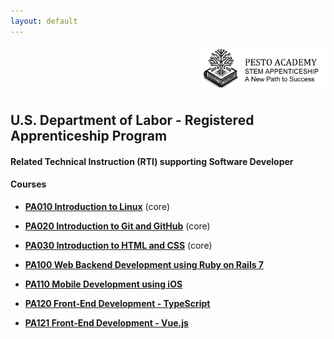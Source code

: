 ```yaml
---
layout: default
---
```

<div style="text-align: right"><img src="../res/logo_with_text.png" width="200"></div>

## U.S. Department of Labor - Registered Apprenticeship Program

#### Related Technical Instruction (RTI) supporting Software Developer

#### Courses

- **[PA010 Introduction to Linux](PA010_Linux/)** (core)

- **[PA020 Introduction to Git and GitHub](PA020_Git/)** (core)

- **[PA030 Introduction to HTML and CSS](PA030_HTML_CSS/)** (core)

- **[PA100 Web Backend Development using Ruby on Rails 7](PA100_Rails7/)**

- **[PA110 Mobile Development using iOS](PA110_IOS_DEV/)**

- **[PA120 Front-End Development - TypeScript](PA120_FrontEnd_Dev-Typescript/)**
- **[PA121 Front-End Development - Vue.js](PA121_FrontEnd_Dev-Vue.js/)**

